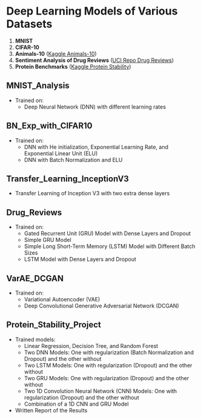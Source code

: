 # Deep Learning Models of Various Datasets

1. **MNIST**
2. **CIFAR-10**
3. **Animals-10** ([Kaggle Animals-10](https://www.kaggle.com/datasets/alessiocorrado99/animals10))
4. **Sentiment Analysis of Drug Reviews** ([UCI Repo Drug Reviews](https://archive.ics.uci.edu/dataset/462/drug+review+dataset+drugs+com)) 
5. **Protein Benchmarks** ([Kaggle Protein Stability](https://www.kaggle.com/datasets/djokester/protein-benchmarks?select=stability.train.csv))

## MNIST_Analysis
- Trained on:
    - Deep Neural Network (DNN) with different learning rates

## BN_Exp_with_CIFAR10
- Trained on:
    - DNN with He initialization, Exponential Learning Rate, and Exponential Linear Unit (ELU)
    - DNN with Batch Normalization and ELU

## Transfer_Learning_InceptionV3
- Transfer Learning of Inception V3 with two extra dense layers

## Drug_Reviews
- Trained on:
    - Gated Recurrent Unit (GRU) Model with Dense Layers and Dropout
    - Simple GRU Model
    - Simple Long Short-Term Memory (LSTM) Model with Different Batch Sizes
    - LSTM Model with Dense Layers and Dropout

## VarAE_DCGAN
- Trained on:
    - Variational Autoencoder (VAE)
    - Deep Convolutional Generative Adversarial Network (DCGAN)
 
## Protein_Stability_Project
- Trained models:
    - Linear Regression, Decision Tree, and Random Forest
    - Two DNN Models: One with regularization (Batch Normalization and Dropout) and the other without
    - Two LSTM Models: One with regularization (Dropout) and the other without
    - Two GRU Models: One with regularization (Dropout) and the other without
    - Two 1D Convolution Neural Network (CNN) Models: One with regularization (Dropout) and the other without
    - Combination of a 1D CNN and GRU Model
- Written Report of the Results
